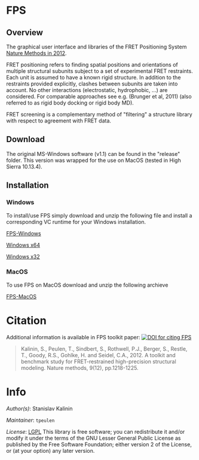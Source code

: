 # FPS

## Overview
The graphical user interface and libraries of the FRET Positioning 
System [Nature Methods in 2012](https://www.nature.com/articles/nmeth.2222).

FRET positioning refers to finding spatial positions and orientations 
of multiple structural subunits subject to a set of experimental FRET 
restraints. Each unit is assumed to have a known rigid structure. In 
addition to the restraints provided explicitly, clashes between subunits 
are taken into account. No other interactions (electrostatic, 
hydrophobic, ...) are considered. For comparable approaches see e.g. 
(Brunger et al, 2011) (also referred to as rigid body docking or 
rigid body MD).

FRET screening is a complementary method of "filtering" a structure 
library with respect to agreement with FRET data.

## Download

The original MS-Windows software (v1.1) can be found in the "release" 
folder.  This version was wrapped for the use on MacOS (tested in High 
Sierra 10.13.4).

## Installation

### Windows

To install/use FPS simply download and unzip the following file 
and install a corresponding VC runtime for your Windows installation.

[FPS-Windows](https://github.com/Fluorescence-Tools/FPS/releases/download/1.1/FPS-v1.1-windows.zip)

[Windows x64](https://github.com/Fluorescence-Tools/FPS/releases/download/1.1/vcredist_x64_6195.EXE)

[Windows x32](https://github.com/Fluorescence-Tools/FPS/releases/download/1.1/vcredist_x86_6195.EXE)

### MacOS
To use FPS on MacOS download and unzip the following archieve

[FPS-MacOS](https://github.com/Fluorescence-Tools/FPS/releases/download/1.1/FPS-v1.1-macos.zip)

# Citation

Additional information is available in FPS toolkit paper: [![DOI for citing FPS](https://img.shields.io/badge/DOI-10.1038%2Fnmeth.2222-blue.svg)](https://doi.org/10.1038/nmeth.2222)
> Kalinin, S., Peulen, T., Sindbert, S., Rothwell, P.J., Berger, S., Restle, T., Goody, R.S., Gohlke, H. and Seidel, C.A., 2012. A toolkit and benchmark study for FRET-restrained high-precision structural modeling. Nature methods, 9(12), pp.1218-1225.


# Info

_Author(s)_: Stanislav Kalinin

_Maintainer_: `tpeulen`

_License_: [LGPL](https://www.gnu.org/licenses/old-licenses/lgpl-2.1.html)
This library is free software; you can redistribute it and/or
modify it under the terms of the GNU Lesser General Public
License as published by the Free Software Foundation; either
version 2 of the License, or (at your option) any later version.
